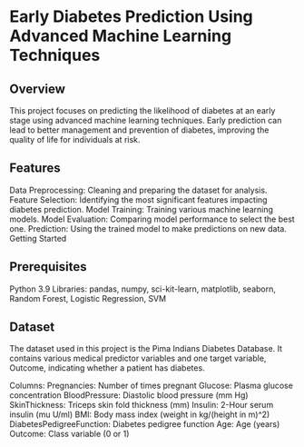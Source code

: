 # Early Diabetes Prediction Using Advanced Machine Learning Techniques
## Overview
This project focuses on predicting the likelihood of diabetes at an early stage using advanced machine learning techniques. Early prediction can lead to better management and prevention of diabetes, improving the quality of life for individuals at risk.

## Features
Data Preprocessing: Cleaning and preparing the dataset for analysis.
Feature Selection: Identifying the most significant features impacting diabetes prediction.
Model Training: Training various machine learning models.
Model Evaluation: Comparing model performance to select the best one.
Prediction: Using the trained model to make predictions on new data.
Getting Started

## Prerequisites
Python 3.9 
Libraries: pandas, numpy, sci-kit-learn, matplotlib, seaborn, Random Forest, Logistic Regression, SVM


## Dataset
The dataset used in this project is the Pima Indians Diabetes Database. It contains various medical predictor variables and one target variable, Outcome, indicating whether a patient has diabetes.

Columns:
Pregnancies: Number of times pregnant
Glucose: Plasma glucose concentration
BloodPressure: Diastolic blood pressure (mm Hg)
SkinThickness: Triceps skin fold thickness (mm)
Insulin: 2-Hour serum insulin (mu U/ml)
BMI: Body mass index (weight in kg/(height in m)^2)
DiabetesPedigreeFunction: Diabetes pedigree function
Age: Age (years)
Outcome: Class variable (0 or 1)
